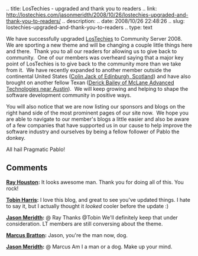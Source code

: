 .. title: LosTechies - upgraded and thank you to readers
.. link: http://lostechies.com/jasonmeridth/2008/10/26/lostechies-upgraded-and-thank-you-to-readers/
.. description: 
.. date: 2008/10/26 22:48:26
.. slug: lostechies-upgraded-and-thank-you-to-readers
.. type: text


We have successfully upgraded [LosTechies](http://www.lostechies.com) to Community Server 2008.  We are sporting a new theme and will be changing a couple little things here and there.  Thank you to all our readers for allowing us to give back to community.  One of our members was overheard saying that a major key point of LosTechies is to give back to the community more than we take from it.  We have recently expanded to another member outside the continental United States ([Colin Jack of Edinburgh, Scotland](http://colinjack.lostechies.com)) and have also brought on another fellow Texan ([Derick Bailey of McLane Advanced Technologies near Austin](http://derickbailey.lostechies.com)).  We will keep growing and helping to shape the software development community in positive ways.

You will also notice that we are now listing our sponsors and blogs on the right hand side of the most prominent pages of our site now.  We hope you are able to navigate to our member's blogs a little easier and also be aware of a few companies that have supported us in our cause to help improve the software industry and ourselves by being a fellow follower of Pablo the donkey.

All hail Pragmatic Pablo!

## Comments

**[Ray Houston](#282 "2008-10-26 23:48:13"):** It looks awesome man. Thank you for doing all of this. You rock!

**[Tobin Harris](#283 "2008-10-27 10:53:49"):** I love this blog, and great to see you've updated things. I hate to say it, but I actually thought it *looked* cooler before the update :)

**[Jason Meridth](#284 "2008-10-27 14:33:51"):** @ Ray Thanks @Tobin We'll definitely keep that under consideration. LT members are still conversing about the theme.

**[Marcus Bratton](#285 "2008-10-27 15:50:47"):** Jason, you're the man now, dog.

**[Jason Meridth](#286 "2008-10-27 15:56:13"):** @ Marcus Am I a man or a dog. Make up your mind.

